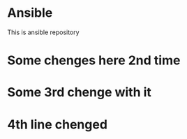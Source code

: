 # Ansible ####

This is ansible repository

# Some chenges here 2nd time ##
# Some 3rd chenge with it
# 4th line chenged
